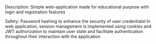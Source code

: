 

Description:
Simple web-application made for educational purpose with login and registration features

Safety:
Password hashing to enhance the security of user credentialsI
In web application, session management is implemented using cookies and JWT authorization to maintain user state and facilitate authentication throughout their interaction with the application
